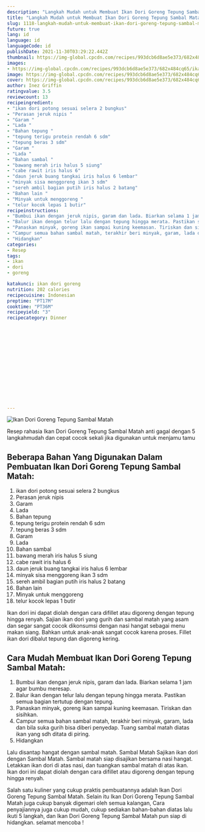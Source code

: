 ```yaml
---
description: "Langkah Mudah untuk Membuat Ikan Dori Goreng Tepung Sambal Matah Anti Gagal"
title: "Langkah Mudah untuk Membuat Ikan Dori Goreng Tepung Sambal Matah Anti Gagal"
slug: 1118-langkah-mudah-untuk-membuat-ikan-dori-goreng-tepung-sambal-matah-anti-gagal
future: true
lang: id
language: id
languageCode: id
publishDate: 2021-11-30T03:29:22.442Z 
thumbnail: https://img-global.cpcdn.com/recipes/993dcb6d8ae5e373/682x484cq65/ikan-dori-goreng-tepung-sambal-matah-foto-resep-utama.webp
images:
- https://img-global.cpcdn.com/recipes/993dcb6d8ae5e373/682x484cq65/ikan-dori-goreng-tepung-sambal-matah-foto-resep-utama.webp
image: https://img-global.cpcdn.com/recipes/993dcb6d8ae5e373/682x484cq65/ikan-dori-goreng-tepung-sambal-matah-foto-resep-utama.webp
cover: https://img-global.cpcdn.com/recipes/993dcb6d8ae5e373/682x484cq65/ikan-dori-goreng-tepung-sambal-matah-foto-resep-utama.webp
author: Inez Griffin
ratingvalue: 3.5
reviewcount: 13
recipeingredient:
- "ikan dori potong sesuai selera 2 bungkus"
- "Perasan jeruk nipis "
- "Garam "
- "Lada "
- "Bahan tepung "
- "tepung terigu protein rendah 6 sdm"
- "tepung beras 3 sdm"
- "Garam "
- "Lada "
- "Bahan sambal "
- "bawang merah iris halus 5 siung"
- "cabe rawit iris halus 6"
- "daun jeruk buang tangkai iris halus 6 lembar"
- "minyak sisa menggoreng ikan 3 sdm"
- "sereh ambil bagian putih iris halus 2 batang"
- "Bahan lain "
- "Minyak untuk menggoreng "
- "telur kocok lepas 1 butir"
recipeinstructions:
- "Bumbui ikan dengan jeruk nipis, garam dan lada. Biarkan selama 1 jam agar bumbu meresap."
- "Balur ikan dengan telur lalu dengan tepung hingga merata. Pastikan semua bagian tertutup dengan tepung."
- "Panaskan minyak, goreng ikan sampai kuning keemasan. Tiriskan dan sisihkan."
- "Campur semua bahan sambal matah, terakhir beri minyak, garam, lada dan bila suka gurih bisa diberi penyedap. Tuang sambal matah diatas ikan yang sdh ditata di piring."
- "Hidangkan"
categories:
- Resep
tags:
- ikan
- dori
- goreng

katakunci: ikan dori goreng 
nutrition: 202 calories
recipecuisine: Indonesian
preptime: "PT17M"
cooktime: "PT36M"
recipeyield: "3"
recipecategory: Dinner


     
    
    
    
    
    
    
    
    
    
    
      
    
---
```



![Ikan Dori Goreng Tepung Sambal Matah](https://img-global.cpcdn.com/recipes/993dcb6d8ae5e373/682x484cq65/ikan-dori-goreng-tepung-sambal-matah-foto-resep-utama.webp)

Resep rahasia Ikan Dori Goreng Tepung Sambal Matah  anti gagal dengan 5 langkahmudah dan cepat cocok sekali jika digunakan untuk menjamu tamu

<!--inarticleads1-->

## Beberapa Bahan Yang Digunakan Dalam Pembuatan Ikan Dori Goreng Tepung Sambal Matah:

1. ikan dori potong sesuai selera 2 bungkus
1. Perasan jeruk nipis 
1. Garam 
1. Lada 
1. Bahan tepung 
1. tepung terigu protein rendah 6 sdm
1. tepung beras 3 sdm
1. Garam 
1. Lada 
1. Bahan sambal 
1. bawang merah iris halus 5 siung
1. cabe rawit iris halus 6
1. daun jeruk buang tangkai iris halus 6 lembar
1. minyak sisa menggoreng ikan 3 sdm
1. sereh ambil bagian putih iris halus 2 batang
1. Bahan lain 
1. Minyak untuk menggoreng 
1. telur kocok lepas 1 butir

Ikan dori ini dapat diolah dengan cara difillet atau digoreng dengan tepung hingga renyah. Sajian ikan dori yang gurih dan sambal matah yang asam dan segar sangat cocok dikonsumsi dengan nasi hangat sebagai menu makan siang. Bahkan untuk anak-anak sangat cocok karena proses. Fillet ikan dori dibalut tepung dan digoreng kering. 

<!--inarticleads2-->

## Cara Mudah Membuat Ikan Dori Goreng Tepung Sambal Matah:

1. Bumbui ikan dengan jeruk nipis, garam dan lada. Biarkan selama 1 jam agar bumbu meresap.
1. Balur ikan dengan telur lalu dengan tepung hingga merata. Pastikan semua bagian tertutup dengan tepung.
1. Panaskan minyak, goreng ikan sampai kuning keemasan. Tiriskan dan sisihkan.
1. Campur semua bahan sambal matah, terakhir beri minyak, garam, lada dan bila suka gurih bisa diberi penyedap. Tuang sambal matah diatas ikan yang sdh ditata di piring.
1. Hidangkan


Lalu disantap hangat dengan sambal matah. Sambal Matah Sajikan ikan dori dengan Sambal Matah. Sambal matah siap disajikan bersama nasi hangat. Letakkan ikan dori di atas nasi, dan tuangkan sambal matah di atas ikan. Ikan dori ini dapat diolah dengan cara difillet atau digoreng dengan tepung hingga renyah. 

Salah satu kuliner yang cukup praktis pembuatannya adalah  Ikan Dori Goreng Tepung Sambal Matah. Selain itu  Ikan Dori Goreng Tepung Sambal Matah  juga cukup banyak digemari oleh semua kalangan, Cara penyajiannya juga cukup mudah, cukup sediakan bahan-bahan diatas lalu ikuti 5 langkah, dan  Ikan Dori Goreng Tepung Sambal Matah  pun siap di hidangkan. selamat mencoba !
